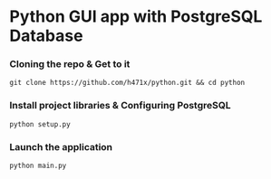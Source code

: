 # Python GUI app with PostgreSQL Database

### Cloning the repo & Get to it
```shell
git clone https://github.com/h471x/python.git && cd python
```

### Install project libraries & Configuring PostgreSQL
```shell
python setup.py
```

### Launch the application

```shell
python main.py
```
